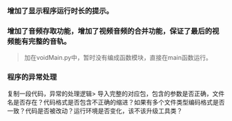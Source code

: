 ### 增加了显示程序运行时长的提示。
### 增加了音频存取功能，增加了视频音频的合并功能，保证了最后的视频能有完整的音轨。
> 加在voidMain.py中，暂时没有编成函数模块，直接在main函数运行。

### 程序的异常处理
复制一段代码，异常的处理逻辑> 导入完整的对应包，包含的参数是否正确，文件名是否存在？代码格式是否包含不正确的缩进？如果有多个文件类型编码格式是否一致？代码是否被改动？运行环境是否变化，该不该升级工具类？
